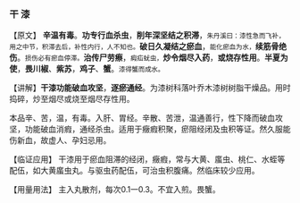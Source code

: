 ### 干   漆

【原文】 **辛温有毒**。**功专行血杀虫**，**削年深坚结之积滞**，<small>朱丹溪曰：漆性急而飞补，用之中节，积滞去后，补性内行，人不知也。</small>**破日久凝结之瘀血**，<small>能化瘀血为水，</small>**续筋骨绝伤**。<small>损伤必有瘀血停滞。</small>**治传尸劳瘵**，<small>瘕疝蚘虫，</small>**炒令烟尽入药**，**或烧存性用**。**半夏为使**，**畏川椒**、**紫苏**，**鸡子**、**蟹**。<small>漆得蟹而成水。</small>

【讲解】**干漆功能破血攻坚**，**逐瘀通经**。为漆树科落叶乔木漆树树脂干燥品。用时捣碎，炒至烟尽或烧至烟尽存性用。
     
本品辛、苦，温，有毒。入肝、胃经。辛散、苦泄，温通善行，性下降而破血攻坚，功能破血消瘕，通经杀虫。适用于癥瘕积聚，瘀阻经闭及虫积等证。然久服能伤新血，故虚人、孕妇忌用。
    
【临证应用】  干漆用于瘀血阻滞的经闭，癥瘕，常与大黄、䗪虫、桃仁、水蛭等配伍，如大黄䗪虫丸。与驱虫药配伍，可治虫积腹痛。然临床较少应用。
    
【用量用法】   主入丸散剂，每次0.1一0.3。不宜入煎。畏蟹。